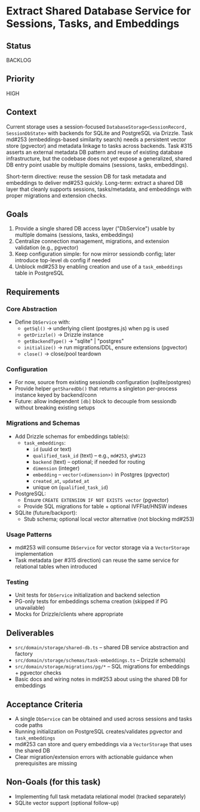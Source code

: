 # Extract Shared Database Service for Sessions, Tasks, and Embeddings

## Status

BACKLOG

## Priority

HIGH

## Context

Current storage uses a session-focused `DatabaseStorage<SessionRecord, SessionDbState>` with backends for SQLite and PostgreSQL via Drizzle. Task md#253 (embeddings-based similarity search) needs a persistent vector store (pgvector) and metadata linkage to tasks across backends. Task #315 asserts an external metadata DB pattern and reuse of existing database infrastructure, but the codebase does not yet expose a generalized, shared DB entry point usable by multiple domains (sessions, tasks, embeddings).

Short-term directive: reuse the session DB for task metadata and embeddings to deliver md#253 quickly. Long-term: extract a shared DB layer that cleanly supports sessions, tasks/metadata, and embeddings with proper migrations and extension checks.

## Goals

1. Provide a single shared DB access layer ("DbService") usable by multiple domains (sessions, tasks, embeddings)
2. Centralize connection management, migrations, and extension validation (e.g., pgvector)
3. Keep configuration simple: for now mirror sessiondb config; later introduce top-level `db` config if needed
4. Unblock md#253 by enabling creation and use of a `task_embeddings` table in PostgreSQL

## Requirements

### Core Abstraction

- Define `DbService` with:
  - `getSql()` → underlying client (postgres.js) when pg is used
  - `getDrizzle()` → Drizzle instance
  - `getBackendType()` → "sqlite" | "postgres"
  - `initialize()` → run migrations/DDL, ensure extensions (pgvector)
  - `close()` → close/pool teardown

### Configuration

- For now, source from existing sessiondb configuration (sqlite/postgres)
- Provide helper `getSharedDb()` that returns a singleton per-process instance keyed by backend/conn
- Future: allow independent `[db]` block to decouple from sessiondb without breaking existing setups

### Migrations and Schemas

- Add Drizzle schemas for embeddings table(s):
  - `task_embeddings`:
    - `id` (uuid or text)
    - `qualified_task_id` (text) – e.g., `md#253`, `gh#123`
    - `backend` (text) – optional; if needed for routing
    - `dimension` (integer)
    - `embedding` – `vector(<dimension>)` in Postgres (pgvector)
    - `created_at`, `updated_at`
    - unique on (`qualified_task_id`)
- PostgreSQL:
  - Ensure `CREATE EXTENSION IF NOT EXISTS vector` (pgvector)
  - Provide SQL migrations for table + optional IVFFlat/HNSW indexes
- SQLite (future/backport):
  - Stub schema; optional local vector alternative (not blocking md#253)

### Usage Patterns

- md#253 will consume `DbService` for vector storage via a `VectorStorage` implementation
- Task metadata (per #315 direction) can reuse the same service for relational tables when introduced

### Testing

- Unit tests for `DbService` initialization and backend selection
- PG-only tests for embeddings schema creation (skipped if PG unavailable)
- Mocks for Drizzle/clients where appropriate

## Deliverables

- `src/domain/storage/shared-db.ts` – shared DB service abstraction and factory
- `src/domain/storage/schemas/task-embeddings.ts` – Drizzle schema(s)
- `src/domain/storage/migrations/pg/*` – SQL migrations for embeddings + pgvector checks
- Basic docs and wiring notes in md#253 about using the shared DB for embeddings

## Acceptance Criteria

- A single `DbService` can be obtained and used across sessions and tasks code paths
- Running initialization on PostgreSQL creates/validates pgvector and `task_embeddings`
- md#253 can store and query embeddings via a `VectorStorage` that uses the shared DB
- Clear migration/extension errors with actionable guidance when prerequisites are missing

## Non-Goals (for this task)

- Implementing full task metadata relational model (tracked separately)
- SQLite vector support (optional follow-up)


